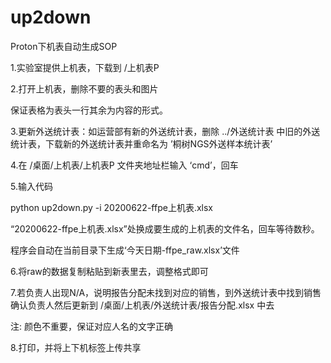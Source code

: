 # up2down

Proton下机表自动生成SOP

1.实验室提供上机表，下载到 /上机表P


2.打开上机表，删除不要的表头和图片

保证表格为表头一行其余为内容的形式。


3.更新外送统计表：如运营部有新的外送统计表，删除 ../外送统计表 中旧的外送统计表，下载新的外送统计表并重命名为 ’桐树NGS外送样本统计表’


4.在 /桌面/上机表/上机表P 文件夹地址栏输入 ‘cmd’，回车


5.输入代码

python up2down.py -i 20200622-ffpe上机表.xlsx

“20200622-ffpe上机表.xlsx”处换成要生成的上机表的文件名，回车等待数秒。

程序会自动在当前目录下生成‘今天日期-ffpe_raw.xlsx’文件


6.将raw的数据复制粘贴到新表里去，调整格式即可


7.若负责人出现N/A，说明报告分配未找到对应的销售，到外送统计表中找到销售确认负责人然后更新到 /桌面/上机表/外送统计表/报告分配.xlsx 中去

注: 颜色不重要，保证对应人名的文字正确


8.打印，并将上下机标签上传共享
